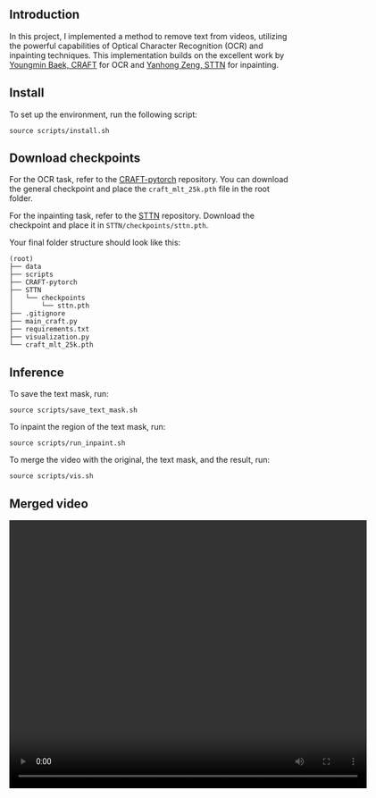 ## Introduction
In this project, I implemented a method to remove text from videos, utilizing the powerful capabilities of Optical Character Recognition (OCR) and inpainting techniques. This implementation builds on the excellent work by [Youngmin Baek, CRAFT](https://github.com/clovaai/CRAFT-pytorch) for OCR and [Yanhong Zeng, STTN](https://github.com/researchmm/STTN) for inpainting.

## Install
To set up the environment, run the following script:

```
source scripts/install.sh
```

## Download checkpoints
For the OCR task, refer to the [CRAFT-pytorch](https://github.com/clovaai/CRAFT-pytorch) repository. You can download the general checkpoint and place the `craft_mlt_25k.pth` file in the root folder.

For the inpainting task, refer to the [STTN](https://github.com/researchmm/STTN) repository. Download the checkpoint and place it in `STTN/checkpoints/sttn.pth`.

Your final folder structure should look like this:

```
(root)
├── data
├── scripts
├── CRAFT-pytorch
├── STTN
│   └── checkpoints
│       └── sttn.pth
├── .gitignore
├── main_craft.py
├── requirements.txt
├── visualization.py
└── craft_mlt_25k.pth
```

## Inference
To save the text mask, run:

```
source scripts/save_text_mask.sh
```

To inpaint the region of the text mask, run:

```
source scripts/run_inpaint.sh
```

To merge the video with the original, the text mask, and the result, run:

```
source scripts/vis.sh
```

## Merged video
<video width="640" height="480" controls>
  <source src="https://raw.githubusercontent.com/JunukCha/remove-text/main/data/video_1_with_subtitles_LT2RB_merged.mp4" type="video/mp4">
  Your browser does not support the video tag.
</video>
